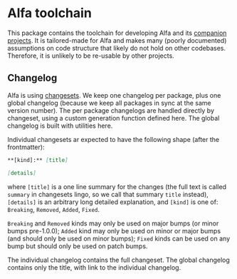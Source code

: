 # Alfa toolchain

This package contains the toolchain for developing Alfa and its [companion projects](../../docs/guides/README.md#alfa-structure). It is tailored-made for Alfa and makes many (poorly documented) assumptions on code structure that likely do not hold on other codebases. Therefore, it is unlikely to be re-usable by other projects.

## Changelog

Alfa is using [changesets](../../docs/guides/changeset.md). We keep one changelog per package, plus one global changelog (because we keep all packages in sync at the same version number). The per package changelogs are handled directly by changeset, using a custom generation function defined here. The global changelog is built with utilities here.

Individual changesets ar expected to have the following shape (after the frontmatter):
```markdown
**[kind]:** [title]

[details]
```

where `[title]` is a one line summary for the changes (the full text is called `summary` in changesets lingo, so we call that summary `title` instead), `[details]` is an arbitrary long detailed explanation, and `[kind]` is one of: `Breaking`, `Removed`, `Added`, `Fixed`.

`Breaking` and `Removed` kinds may only be used on major bumps (or minor bumps pre-1.0.0); `Added` kind may only be used on minor or major bumps (and should only be used on minor bumps); `Fixed` kinds can be used on any bump but should only be used on patch bumps.

The individual changelog contains the full changeset. The global changelog contains only the title, with link to the individual changelog.
